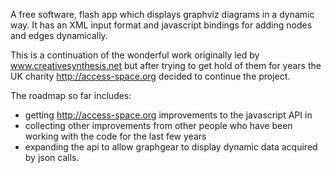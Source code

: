 A free software, flash app which displays graphviz diagrams in a dynamic way. It has an XML input format and javascript bindings for adding nodes and edges dynamically.

This is a continuation of the wonderful work originally led by www.creativesynthesis.net but after trying to get hold of them for years the UK charity http://access-space.org decided to continue the project.

The roadmap so far includes:
  * getting http://access-space.org improvements to the javascript API in
  * collecting other improvements from other people who have been working with the code for the last few years
  * expanding the api to allow graphgear to display dynamic data acquired by json calls.